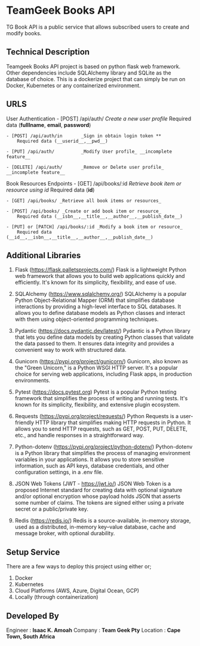 # TeamGeek Books API
TG Book API is a public service that allows subscribed users to create and modify books.


## Technical Description
Teamgeek Books API project is based on python flask web framework. Other dependencies include SQLAlchemy library and SQLite as the database of choice. This is a dockerize project that can simply be run on Docker, Kubernetes or any containerized environment.


## URLS
User Authentication
    - [POST] /api/auth/         _Create a new user profile_
        Required data (__fulllname__, __email__, __password__)

    - [POST] /api/auth/in       _Sign in obtain login token **
        Required data (__userid__,__pwd__)

    - [PUT] /api/auth/          _Modify User profile_ __incomplete feature__

    - [DELETE] /api/auth/       _Remove or Delete user profile_ __incomplete feature__

Book Resources Endpoints
    - [GET] /api/books/:id _Retrieve book item or resource using id_
        Required data (__id__)

    - [GET] /api/books/ _Retrieve all book items or resources_

    - [POST] /api/books/ _Create or add book item or resource_
        Required data (__isbn__,__title__,__author__,__publish_date__)

    - [PUT] or [PATCH] /api/books/:id _Modify a book item or resource_
        Required data (__id__,__isbn__,__title__,__author__,__publish_date__)


## Additional Libraries
1. Flask (https://flask.palletsprojects.com/)
Flask is a lightweight Python web framework that allows you to build web applications quickly and efficiently. It's known for its simplicity, flexibility, and ease of use.

2. SQLAlchemy (https://www.sqlalchemy.org/)
SQLAlchemy is a popular Python Object-Relational Mapper (ORM) that simplifies database interactions by providing a high-level interface to SQL databases. It allows you to define database models as Python classes and interact with them using object-oriented programming techniques.

3. Pydantic (https://docs.pydantic.dev/latest/)
Pydantic is a Python library that lets you define data models by creating Python classes that validate the data passed to them. It ensures data integrity and provides a convenient way to work with structured data.

4. Gunicorn (https://pypi.org/project/gunicorn/)
Gunicorn, also known as the "Green Unicorn," is a Python WSGI HTTP server. It's a popular choice for serving web applications, including Flask apps, in production environments.

5. Pytest (https://docs.pytest.org)
Pytest is a popular Python testing framework that simplifies the process of writing and running tests. It's known for its simplicity, flexibility, and extensive plugin ecosystem.

6. Requests (https://pypi.org/project/requests/)
Python Requests is a user-friendly HTTP library that simplifies making HTTP requests in Python. It allows you to send HTTP requests, such as GET, POST, PUT, DELETE, etc., and handle responses in a straightforward way.

7. Python-dotenv (https://pypi.org/project/python-dotenv/)
Python-dotenv is a Python library that simplifies the process of managing environment variables in your applications. It allows you to store sensitive information, such as API keys, database credentials, and other configuration settings, in a .env file.

8. JSON Web Tokens (JWT - https://jwt.io/)
JSON Web Token is a proposed Internet standard for creating data with optional signature and/or optional encryption whose payload holds JSON that asserts some number of claims. The tokens are signed either using a private secret or a public/private key. 

9. Redis (https://redis.io/)
Redis is a source-available, in-memory storage, used as a distributed, in-memory key–value database, cache and message broker, with optional durability.



## Setup Service
There are a few ways to deploy this project using either or;
1. Docker
2. Kubernetes
3. Cloud Platforms (AWS, Azure, Digital Ocean, GCP)
4. Locally (through containerization)


## Developed By
Engineer : __Isaac K. Amoah__
Company : __Team Geek Pty__
Location : __Cape Town, South Africa__